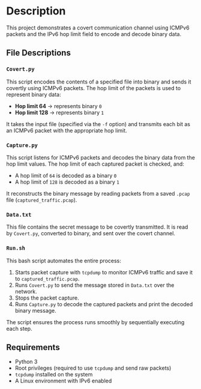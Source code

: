 # Description

This project demonstrates a covert communication channel using ICMPv6 packets and the IPv6 hop limit field to encode and decode binary data.

## File Descriptions

### `Covert.py`
This script encodes the contents of a specified file into binary and sends it covertly using ICMPv6 packets. The hop limit of the packets is used to represent binary data:
- **Hop limit 64** → represents binary `0`
- **Hop limit 128** → represents binary `1`

It takes the input file (specified via the `-f` option) and transmits each bit as an ICMPv6 packet with the appropriate hop limit.

### `Capture.py`
This script listens for ICMPv6 packets and decodes the binary data from the hop limit values. The hop limit of each captured packet is checked, and:
- A hop limit of `64` is decoded as a binary `0`
- A hop limit of `128` is decoded as a binary `1`

It reconstructs the binary message by reading packets from a saved `.pcap` file (`captured_traffic.pcap`).

### `Data.txt`
This file contains the secret message to be covertly transmitted. It is read by `Covert.py`, converted to binary, and sent over the covert channel.

### `Run.sh`
This bash script automates the entire process:
1. Starts packet capture with `tcpdump` to monitor ICMPv6 traffic and save it to `captured_traffic.pcap`.
2. Runs `Covert.py` to send the message stored in `Data.txt` over the network.
3. Stops the packet capture.
4. Runs `Capture.py` to decode the captured packets and print the decoded binary message.

The script ensures the process runs smoothly by sequentially executing each step.

## Requirements

- Python 3
- Root privileges (required to use `tcpdump` and send raw packets)
- `tcpdump` installed on the system
- A Linux environment with IPv6 enabled
